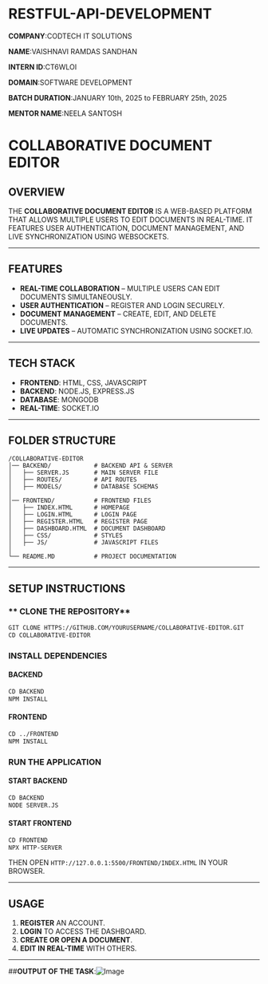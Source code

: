 # RESTFUL-API-DEVELOPMENT

**COMPANY**:CODTECH IT SOLUTIONS

**NAME**:VAISHNAVI RAMDAS SANDHAN

**INTERN ID**:CT6WLOI

**DOMAIN**:SOFTWARE DEVELOPMENT

**BATCH DURATION**:JANUARY 10th, 2025 to FEBRUARY 25th, 2025

**MENTOR NAME**:NEELA SANTOSH

# **COLLABORATIVE DOCUMENT EDITOR**

## **OVERVIEW**
THE **COLLABORATIVE DOCUMENT EDITOR** IS A WEB-BASED PLATFORM THAT ALLOWS MULTIPLE USERS TO EDIT DOCUMENTS IN REAL-TIME. IT FEATURES USER AUTHENTICATION, DOCUMENT MANAGEMENT, AND LIVE SYNCHRONIZATION USING WEBSOCKETS.

---  

##  **FEATURES**
- **REAL-TIME COLLABORATION** – MULTIPLE USERS CAN EDIT DOCUMENTS SIMULTANEOUSLY.
- **USER AUTHENTICATION** – REGISTER AND LOGIN SECURELY.
- **DOCUMENT MANAGEMENT** – CREATE, EDIT, AND DELETE DOCUMENTS.
- **LIVE UPDATES** – AUTOMATIC SYNCHRONIZATION USING SOCKET.IO.

---  

##  **TECH STACK**
- **FRONTEND**: HTML, CSS, JAVASCRIPT
- **BACKEND**: NODE.JS, EXPRESS.JS
- **DATABASE**: MONGODB
- **REAL-TIME**: SOCKET.IO

---  

##  **FOLDER STRUCTURE**
```
/COLLABORATIVE-EDITOR
│── BACKEND/            # BACKEND API & SERVER
│   ├── SERVER.JS       # MAIN SERVER FILE
│   ├── ROUTES/         # API ROUTES
│   ├── MODELS/         # DATABASE SCHEMAS
│
│── FRONTEND/           # FRONTEND FILES
│   ├── INDEX.HTML      # HOMEPAGE
│   ├── LOGIN.HTML      # LOGIN PAGE
│   ├── REGISTER.HTML   # REGISTER PAGE
│   ├── DASHBOARD.HTML  # DOCUMENT DASHBOARD
│   ├── CSS/            # STYLES
│   ├── JS/             # JAVASCRIPT FILES
│
└── README.MD           # PROJECT DOCUMENTATION
```

---  

##  **SETUP INSTRUCTIONS**

### ** CLONE THE REPOSITORY**
```sh
GIT CLONE HTTPS://GITHUB.COM/YOURUSERNAME/COLLABORATIVE-EDITOR.GIT
CD COLLABORATIVE-EDITOR
```

### **INSTALL DEPENDENCIES**
#### **BACKEND**
```sh
CD BACKEND
NPM INSTALL
```
#### **FRONTEND**
```sh
CD ../FRONTEND
NPM INSTALL
```

### **RUN THE APPLICATION**
#### **START BACKEND**
```sh
CD BACKEND
NODE SERVER.JS
```
#### **START FRONTEND**
```sh
CD FRONTEND
NPX HTTP-SERVER
```
THEN OPEN `HTTP://127.0.0.1:5500/FRONTEND/INDEX.HTML` IN YOUR BROWSER.

---  

## **USAGE**
1. **REGISTER** AN ACCOUNT.
2. **LOGIN** TO ACCESS THE DASHBOARD.
3. **CREATE OR OPEN A DOCUMENT**.
4. **EDIT IN REAL-TIME** WITH OTHERS.

---  

##**OUTPUT OF THE TASK**:![Image](https://github.com/user-attachments/assets/f09519b4-44d3-4787-9c55-92e79a58bee3)

